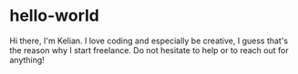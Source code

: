 # hello-world
Hi there, I'm Kelian. I love coding and especially be creative, I guess that's the reason why I start freelance. Do not hesitate to help or to reach out for anything!
